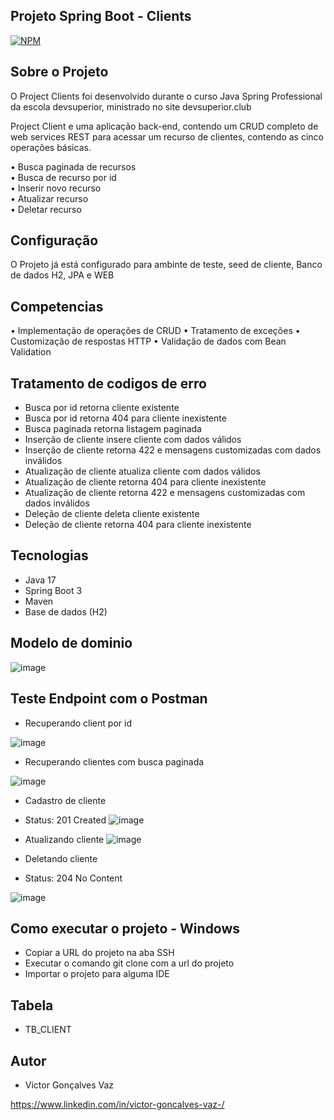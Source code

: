 ## Projeto Spring Boot - Clients

[![NPM](https://img.shields.io/npm/l/react)](https://github.com/victorvaz001/workshop-springboot3-jpa/edit/main/LICENSE) 

## Sobre o Projeto
O Project Clients foi desenvolvido durante o curso Java Spring Professional da escola devsuperior, ministrado no site devsuperior.club

Project Client e uma aplicação back-end, contendo um CRUD completo de web services REST para acessar um recurso de clientes, contendo as cinco operações básicas.

• Busca paginada de recursos <br>
• Busca de recurso por id <br>
• Inserir novo recurso <br>
• Atualizar recurso <br>
• Deletar recurso

## Configuração
O Projeto já está configurado para ambinte de teste, seed de cliente, Banco de dados H2, JPA e WEB

## Competencias 
•  Implementação de operações de CRUD
•  Tratamento de exceções
•  Customização de respostas HTTP
•  Validação de dados com Bean Validation


## Tratamento de codigos de erro
- Busca por id retorna cliente existente
- Busca por id retorna 404 para cliente inexistente
- Busca paginada retorna listagem paginada 
- Inserção de cliente insere cliente com dados válidos
- Inserção de cliente retorna 422 e mensagens customizadas com dados inválidos
- Atualização de cliente atualiza cliente com dados válidos
- Atualização de cliente retorna 404 para cliente inexistente
- Atualização de cliente retorna 422 e mensagens customizadas com dados inválidos
- Deleção de cliente deleta cliente existente
- Deleção de cliente retorna 404 para cliente inexistente

## Tecnologias
  - Java 17
  - Spring Boot 3
  - Maven
  - Base de dados (H2)

## Modelo de dominio
![image](https://github.com/victorvaz001/CrudClientes/assets/42657636/e952249c-6a66-429a-91ea-6c611417e699)

  ## Teste Endpoint com o Postman

  - Recuperando client por id

![image](https://github.com/victorvaz001/CrudClientes/assets/42657636/5370b1be-66c2-4bed-8b6b-44f08266260f)

  - Recuperando clientes com busca paginada

![image](https://github.com/victorvaz001/CrudClientes/assets/42657636/36c52b97-5541-4d1b-921b-d1d68f8891e8)

  - Cadastro de cliente
  - Status: 201 Created
![image](https://github.com/victorvaz001/CrudClientes/assets/42657636/b9b58151-61af-4ef8-91c5-c57b0d1db18c)

  - Atualizando cliente
![image](https://github.com/victorvaz001/CrudClientes/assets/42657636/5eb44018-3ac7-4f33-8f06-537a57bc2ecc)

  - Deletando cliente
  - Status: 204 No Content

![image](https://github.com/victorvaz001/CrudClientes/assets/42657636/5f18e69e-4794-466d-890f-5bdb003d12bf)


## Como executar o projeto - Windows
-  Copiar a URL do projeto na aba SSH
-  Executar o comando git clone com a url do projeto
-  Importar o projeto para alguma IDE

## Tabela
 - TB_CLIENT


## Autor

- Victor Gonçalves Vaz

https://www.linkedin.com/in/victor-goncalves-vaz-/
    
